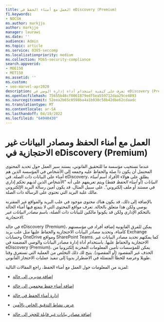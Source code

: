 ```yaml
---
title: العمل مع أمناء الحفظ في eDiscovery (Premium)
f1.keywords:
- NOCSH
ms.author: markjjo
author: markjjo
manager: laurawi
ms.date: ''
audience: Admin
ms.topic: article
ms.service: O365-seccomp
ms.localizationpriority: medium
ms.collection: M365-security-compliance
search.appverid:
- MOE150
- MET150
ms.assetid: ''
ms.custom:
- seo-marvel-apr2020
description: تعرف على كيفية استخدام أداة إدارة الوصي في eDiscovery (Premium) لإدارة البيانات لحالة قانونية.
ms.openlocfilehash: 75655b48cf0061879edf5ea559712daa29ce4893
ms.sourcegitcommit: 52eea2b65c0598ba4a1b930c58b42dbe62cdaadc
ms.translationtype: MT
ms.contentlocale: ar-SA
ms.lasthandoff: 04/19/2022
ms.locfileid: "64948430"
---
```

# <a name="work-with-custodians-and-non-custodial-data-sources-in-ediscovery-premium"></a>العمل مع أمناء الحفظ ومصادر البيانات غير الاحتجازية في eDiscovery (Premium)

عندما تستجيب مؤسسة ما للتحقيق القانوني، يستند سير العمل حول تحديد المحتوى المحتمل أن يكون ذا صلة والحفاظ عليه وجمعه إلى الأشخاص في المؤسسة الذين هم أمناء على البيانات ذات الصلة. في eDiscovery، يطلق على هؤلاء الأفراد اسم *أمناء البيانات* (أو *أمناء الحفظ* فقط) ويتم تعريفهم على أنه "الأشخاص الذين لديهم تحكم إداري في مستند أو ملف إلكتروني". على سبيل المثال، قد يكون أمين رسالة البريد الإلكتروني مالك علبة البريد التي تحتوي على الرسالة ذات الصلة.

بالإضافة إلى ذلك، قد يكون هناك محتوى موجود في علب البريد والمواقع غير المقترنة بوصي ولكن هذا متعلق بالحالة. تعرف مواقع المحتوى التي لا يتمتع فيها أمناء الحالة بالتحكم الإداري ولكن قد يكونوا مالكين للبيانات ذات الصلة، باسم *مصادر البيانات غير الاحتجازية*.

في حالة eDiscovery (Premium)، يمكن للفرق القانونية إضافة أفراد في مؤسستهم كأمناء، وتحديد مصادر البيانات الاحتجازية والحفاظ عليها مثل علب بريد Exchange وحسابات OneDrive ومواقع SharePoint Teams. كما يمكنهم تحديد مصادر البيانات غير الاحتجازية والحفاظ عليها. باستخدام أداة إدارة مصادر البيانات والوصي المضمنة في eDiscovery (Premium)، يمكن للمؤسسات تأمين المعلومات المخزنة إلكترونيا من الحذف غير المقصود (أو المقصود). يتيح لك ذلك التخلص من العملية التي تستغرق وقتا طويلا وعرضة للخطأ المتمثلة في الاضطرار يدويا إلى تنفيذ عمليات الاحتجاز القانوني.

لمزيد من المعلومات حول العمل مع أمناء الحفظ، راجع المقالات التالية:

- [إضافة مديرين إلى حالة](add-custodians-to-case.md)

- [إضافة أمناء حفظ مجمعين إلى حالة](bulk-add-custodians.md)

- [إدارة أمناء الحفظ في حالة](manage-new-custodians.md)

- [عرض نشاط التدقيق الخاص بالأمين](view-custodian-activity.md)

- [إضافة مصادر بيانات غير قابلة للحجز إلى حالة](non-custodial-data-sources.md)
